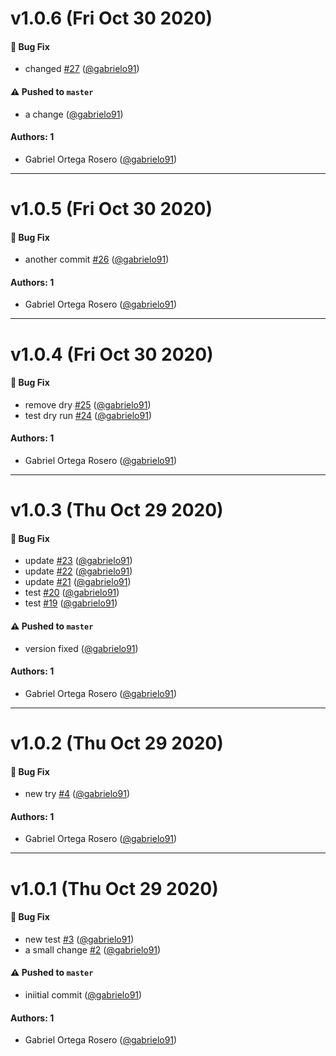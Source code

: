 # v1.0.6 (Fri Oct 30 2020)

#### 🐛 Bug Fix

- changed [#27](https://github.com/gabrielo91/test-auto-versioning-v2/pull/27) ([@gabrielo91](https://github.com/gabrielo91))

#### ⚠️ Pushed to `master`

- a change ([@gabrielo91](https://github.com/gabrielo91))

#### Authors: 1

- Gabriel Ortega Rosero ([@gabrielo91](https://github.com/gabrielo91))

---

# v1.0.5 (Fri Oct 30 2020)

#### 🐛 Bug Fix

- another commit [#26](https://github.com/gabrielo91/test-auto-versioning-v2/pull/26) ([@gabrielo91](https://github.com/gabrielo91))

#### Authors: 1

- Gabriel Ortega Rosero ([@gabrielo91](https://github.com/gabrielo91))

---

# v1.0.4 (Fri Oct 30 2020)

#### 🐛 Bug Fix

- remove dry [#25](https://github.com/gabrielo91/test-auto-versioning-v2/pull/25) ([@gabrielo91](https://github.com/gabrielo91))
- test dry run [#24](https://github.com/gabrielo91/test-auto-versioning-v2/pull/24) ([@gabrielo91](https://github.com/gabrielo91))

#### Authors: 1

- Gabriel Ortega Rosero ([@gabrielo91](https://github.com/gabrielo91))

---

# v1.0.3 (Thu Oct 29 2020)

#### 🐛 Bug Fix

- update [#23](https://github.com/gabrielo91/test-auto-versioning-v2/pull/23) ([@gabrielo91](https://github.com/gabrielo91))
- update [#22](https://github.com/gabrielo91/test-auto-versioning-v2/pull/22) ([@gabrielo91](https://github.com/gabrielo91))
- update [#21](https://github.com/gabrielo91/test-auto-versioning-v2/pull/21) ([@gabrielo91](https://github.com/gabrielo91))
- test [#20](https://github.com/gabrielo91/test-auto-versioning-v2/pull/20) ([@gabrielo91](https://github.com/gabrielo91))
- test [#19](https://github.com/gabrielo91/test-auto-versioning-v2/pull/19) ([@gabrielo91](https://github.com/gabrielo91))

#### ⚠️ Pushed to `master`

- version fixed ([@gabrielo91](https://github.com/gabrielo91))

#### Authors: 1

- Gabriel Ortega Rosero ([@gabrielo91](https://github.com/gabrielo91))

---

# v1.0.2 (Thu Oct 29 2020)

#### 🐛 Bug Fix

- new try [#4](https://github.com/gabrielo91/test-auto-versioning-v2/pull/4) ([@gabrielo91](https://github.com/gabrielo91))

#### Authors: 1

- Gabriel Ortega Rosero ([@gabrielo91](https://github.com/gabrielo91))

---

# v1.0.1 (Thu Oct 29 2020)

#### 🐛 Bug Fix

- new test [#3](https://github.com/gabrielo91/test-auto-versioning-v2/pull/3) ([@gabrielo91](https://github.com/gabrielo91))
- a small change [#2](https://github.com/gabrielo91/test-auto-versioning-v2/pull/2) ([@gabrielo91](https://github.com/gabrielo91))

#### ⚠️ Pushed to `master`

- iniitial commit ([@gabrielo91](https://github.com/gabrielo91))

#### Authors: 1

- Gabriel Ortega Rosero ([@gabrielo91](https://github.com/gabrielo91))
